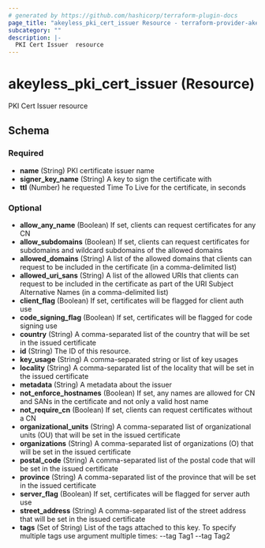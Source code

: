 ```yaml
---
# generated by https://github.com/hashicorp/terraform-plugin-docs
page_title: "akeyless_pki_cert_issuer Resource - terraform-provider-akeyless"
subcategory: ""
description: |-
  PKI Cert Issuer  resource
---
```


# akeyless_pki_cert_issuer (Resource)

PKI Cert Issuer  resource



<!-- schema generated by tfplugindocs -->
## Schema

### Required

- **name** (String) PKI certificate issuer name
- **signer_key_name** (String) A key to sign the certificate with
- **ttl** (Number) he requested Time To Live for the certificate, in seconds

### Optional

- **allow_any_name** (Boolean) If set, clients can request certificates for any CN
- **allow_subdomains** (Boolean) If set, clients can request certificates for subdomains and wildcard subdomains of the allowed domains
- **allowed_domains** (String) A list of the allowed domains that clients can request to be included in the certificate (in a comma-delimited list)
- **allowed_uri_sans** (String) A list of the allowed URIs that clients can request to be included in the certificate as part of the URI Subject Alternative Names (in a comma-delimited list)
- **client_flag** (Boolean) If set, certificates will be flagged for client auth use
- **code_signing_flag** (Boolean) If set, certificates will be flagged for code signing use
- **country** (String) A comma-separated list of the country that will be set in the issued certificate
- **id** (String) The ID of this resource.
- **key_usage** (String) A comma-separated string or list of key usages
- **locality** (String) A comma-separated list of the locality that will be set in the issued certificate
- **metadata** (String) A metadata about the issuer
- **not_enforce_hostnames** (Boolean) If set, any names are allowed for CN and SANs in the certificate and not only a valid host name
- **not_require_cn** (Boolean) If set, clients can request certificates without a CN
- **organizational_units** (String) A comma-separated list of organizational units (OU) that will be set in the issued certificate
- **organizations** (String) A comma-separated list of organizations (O) that will be set in the issued certificate
- **postal_code** (String) A comma-separated list of the postal code that will be set in the issued certificate
- **province** (String) A comma-separated list of the province that will be set in the issued certificate
- **server_flag** (Boolean) If set, certificates will be flagged for server auth use
- **street_address** (String) A comma-separated list of the street address that will be set in the issued certificate
- **tags** (Set of String) List of the tags attached to this key. To specify multiple tags use argument multiple times: --tag Tag1 --tag Tag2


